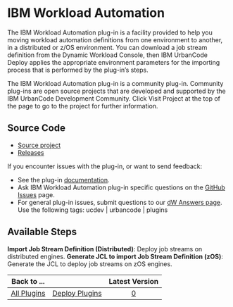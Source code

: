 
# IBM Workload Automation

The IBM Workload Automation plug-in is a facility provided to help you moving workload automation definitions from one environment to another, in a distributed or z/OS environment. You can download a job stream definition from the Dynamic Workload Console, then IBM UrbanCode Deploy applies the appropriate environment parameters for the importing process that is performed by the plug-in’s steps.

The IBM Workload Automation plug-in is a community plug-in. Community plug-ins are open source projects that are developed and supported by the IBM UrbanCode Development Community. Click Visit Project at the top of the page to go to the project for further information.

## Source Code

* [Source project](https://github.com/UrbanCode/IBM-Workload-Automation-UCD)
* [Releases](https://github.com/UrbanCode/IBM-Workload-Automation-UCD/releases)

If you encounter issues with the plug-in, or want to send feedback:

* See the plug-in [documentation](https://github.com/UrbanCode/IBM-Workload-Automation-UCD/tree/master/doc).
* Ask IBM Workload Automation plug-in specific questions on the [GitHub Issues](https://github.com/UrbanCode/IBM-Workload-Automation-UCD/issues) page.
* For general plug-in issues, submit questions to our [dW Answers page](https://community.ibm.com/community/user/wasdevops/urbancode-discussion). Use the following tags: ucdev | urbancode | plugins

## Available Steps

**Import Job Stream Definition (Distributed)**: Deploy job streams on distributed engines. **Generate JCL to import Job Stream Definition (zOS)**: Generate the JCL to deploy job streams on zOS engines.

|Back to ...||Latest Version|
| :---: | :---: | :---: |
|[All Plugins](../../index.md)|[Deploy Plugins](../README.md)|[0]()|
